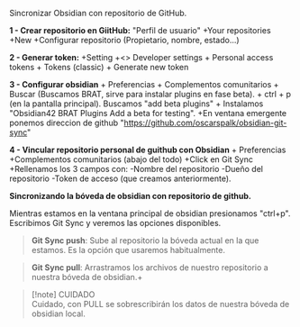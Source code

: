 Sincronizar Obsidian con repositorio de GitHub.

**1 - Crear repositorio en GiitHub:**
	"Perfil de usuario"
		+Your repositories
			+New 
				+Configurar  repositorio (Propietario, nombre, estado...)


**2 - Generar token:**
		+Setting
			+<> Developer settings
				+ Personal access tokens
					+ Tokens (classic)
						+ Generate new token


**3 - Configurar obsidian**
		+ Preferencias
			+ Complementos comunitarios
				+ Buscar  (Buscamos BRAT, sirve para instalar plugins en fase beta). 
					+ ctrl + p (en la pantalla principal). Buscamos "add beta plugins"
						+ Instalamos "Obsidian42 BRAT Plugins Add a beta for testing".
							+En ventana emergente ponemos direccion de github
							"https://github.com/oscarspalk/obsidian-git-sync"

**4 - Vincular repositorio personal de guithub con Obsidian**
	+ Preferencias
		+Complementos comunitarios (abajo del todo)
			+Click en Git Sync
				+Rellenamos los 3 campos con:
					  -Nombre del repositorio
					  -Dueño del repositorio
					  -Token de acceso (que creamos anteriormente).




**Sincronizando la bóveda de obsidian con repositorio de github.**

Mientras estamos en la ventana principal de obsidian presionamos "ctrl+p". Escribimos Git Sync y veremos las opciones disponibles.

>**Git Sync push**: Sube al repositorio la bóveda actual en la que estamos. Es la opción que usaremos habitualmente.

>**Git Sync pull**: Arrastramos los archivos de nuestro repositorio a nuestra bóveda de obsidian.+

>[!note] CUIDADO  
>Cuidado, con PULL se sobrescribirán los datos de nuestra bóveda de obsidian local.

